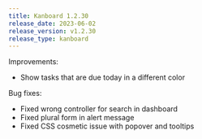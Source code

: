 ```yaml
---
title: Kanboard 1.2.30
release_date: 2023-06-02
release_version: v1.2.30
release_type: kanboard
---
```


Improvements:

* Show tasks that are due today in a different color

Bug fixes:

* Fixed wrong controller for search in dashboard
* Fixed plural form in alert message
* Fixed CSS cosmetic issue with popover and tooltips
